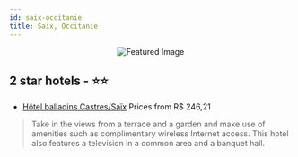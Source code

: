 ```yaml
---
id: saix-occitanie
title: Saix, Occitanie
---
```


<center><img src="https://i.travelapi.com/hotels/4000000/3090000/3082200/3082107/639cbd40_z.jpg" alt="Featured Image" /></center>


##  2 star hotels - ⭐️⭐️

-    [Hôtel balladins Castres/Saïx](https://us.hurb.com/hotels/saix/hotel-balladins-castres-saix-JNP-JP759742?cmp=18055) Prices from R$ 246,21
   > Take in the views from a terrace and a garden and make use of amenities such as complimentary wireless Internet access. This hotel also features a television in a common area and a banquet hall.
